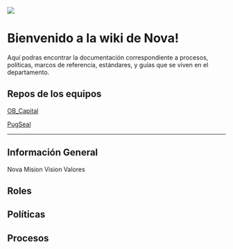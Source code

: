 ![](https://raw.githubusercontent.com/novaDepto/Wiki/master/NOVA_square.jpg)
# Bienvenido a la wiki de Nova!
Aquí podras encontrar la documentación correspondiente a procesos, políticas, marcos de referencia, estándares, y guías que se viven en el departamento.
## Repos de los equipos
[OB_Capital](https://github.com/novaDepto/OB_Capital)

[PugSeal](https://github.com/novaDepto/PugSeal)
***
## Información General
Nova
Mision
Vision
Valores
## Roles
## Políticas
## Procesos